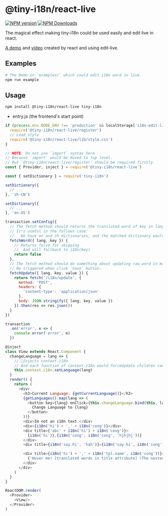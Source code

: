 # @tiny-i18n/react-live

[![NPM version](https://img.shields.io/npm/v/@tiny-i18n/react-live.svg?style=flat-square)](https://www.npmjs.com/package/@tiny-i18n/react-live)
[![NPM Downloads](https://img.shields.io/npm/dm/@tiny-i18n/react-live.svg?style=flat-square&maxAge=43200)](https://www.npmjs.com/package/@tiny-i18n/react-live)

The magical effect making tiny-i18n could be used easily and edit live in react.

[A demo](https://imcuttle.github.io/tiny-i18n/) and [video](http://obu9je6ng.bkt.clouddn.com/Jietu20180622-102135-HD.mp4) created by react and using edit-live. 

## Examples

```bash
# The Demo in `examples/` which could edit i18n word in live.
npm run example
```

## Usage

```bash
npm install @tiny-i18n/react-live tiny-i18n
```

- entry.js (the frontend's start point)
```javascript
if (process.env.NODE_ENV !== 'production' && localStorage['i18n-edit-live']) {
  require('@tiny-i18n/react-live/register')
  // Load style
  require('@tiny-i18n/react-live/lib/style.css')
}

// NOTE: Do not use `import` syntax here
// Because `import` would be moved to top level.
// But `@tiny-i18n/react-live/register` should be required firstly.
const { Provider, inject } = require('@tiny-i18n/react-live')

const { setDictionary } = require('tiny-i18n')

setDictionary({
  // ...
}, 'zh-CN')

setDictionary({
  // ...
}, 'en-US')

transaction.setConfig({
  // The fetch method should returns the translated word of key in lang environment.
  // It's useful in the follows case:
  //   We have en and zh dictionaries, and the matched dictionary would be loaded instead of loading both dictionaries.
  fetchWord({ lang, key }) {
    // Returns false for skipping
    //  And will fallback to i18n(key)
    return false
  },
  // The fetch method should do something about updating raw word in matched dict file.
  // Be triggered when click `Save` button.
  fetchUpdate({ lang, key, value }) {
    return fetch('/i18n/update', {
      method: 'POST',
      headers: {
        'content-type': 'application/json'
      },
      body: JSON.stringify({ lang, key, value })
    }).then(res => res.json())
  }
})

transaction
  .on('error', e => {
    console.error('error', e)
  })

@inject
class View extends React.Component {
  changeLanguage = lang => {
    // Injects context.i18n
    // And each function of context.i18n would forceUpdate children component
    this.context.i18n.setLanguage(lang)
  }
  render() {
    return (
      <div>
        <h3>Current Language: {getCurrentLanguage()}</h3>
        {getLanguages().map(lang => (
          <button key={lang} onClick={this.changeLanguage.bind(this, lang)}>
            Change Language to {lang}
          </button>
        ))}
        <div>Im not an i18n text.</div>
        <div>{i18n('hi') + ',' + i18n('cong')}</div>
        <div title={'abc' + i18n('hi') + i18n('cong')}>
          {i18n('hi')},{i18n('cong', i18n('cong', 'hjhjhj'))}
        </div>
        <div title={i18n('say.hi', 'hah')}>{i18n('say.hi', i18n('cong'))}</div>

        <div title={i18n('hi') + ',' + i18n('tpl.name', i18n('cong'))}>
          {'Hover me! [translated words in title attribute] (The nested and concat case)'}
        </div>
      </div>
    )
  }
}

ReactDOM.render(
  <Provider>
    <View/>
  </Provider>
)
```
